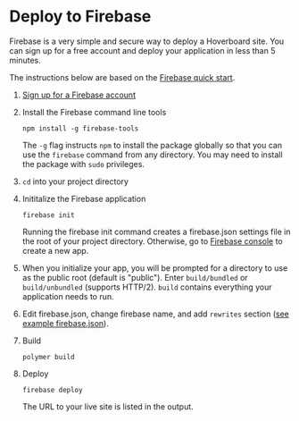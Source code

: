 # Deploy to Firebase

Firebase is a very simple and secure way to deploy a Hoverboard site. 
You can sign up for a free account and deploy your application in less than 5 minutes.

The instructions below are based on the [Firebase quick start][Firebase quick start].

1.  [Sign up for a Firebase account][Firebase console]

1.  Install the Firebase command line tools

        npm install -g firebase-tools

    The `-g` flag instructs `npm` to install the package globally so that you
    can use the `firebase` command from any directory. You may need
    to install the package with `sudo` privileges.

1.  `cd` into your project directory

1.  Inititalize the Firebase application

        firebase init

    Running the firebase init command creates a firebase.json settings file 
    in the root of your project directory. Otherwise, go to
    [Firebase console][Firebase console] to create a new app.
    
1.  When you initialize your app, you will be prompted for a directory to 
    use as the public root (default is "public"). Enter `build/bundled` 
    or `build/unbundled` (supports HTTP/2). `build` contains everything 
    your application needs to run.

1.  Edit firebase.json, change firebase name, and add `rewrites` section 
([see example firebase.json](/docs/firebase.json)).

1.  Build

        polymer build

1.  Deploy

        firebase deploy

    The URL to your live site is listed in the output.


[Firebase quick start]: https://firebase.google.com/docs/hosting/quickstart
[Firebase console]: https://firebase.google.com/console/
